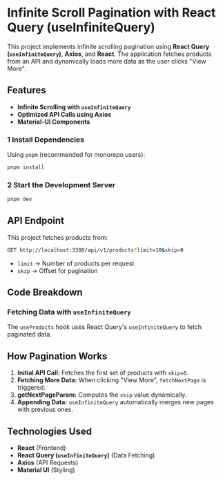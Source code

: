 # Infinite Scroll Pagination with React Query (useInfiniteQuery)

This project implements infinite scrolling pagination using **React Query (`useInfiniteQuery`)**, **Axios**, and **React**. The application fetches products from an API and dynamically loads more data as the user clicks "View More".

## Features

- **Infinite Scrolling with `useInfiniteQuery`**
- **Optimized API Calls using Axios**
- **Material-UI Components**

### 1 Install Dependencies

Using `pnpm` (recommended for monorepo users):

```sh
pnpm install
```

### 2 Start the Development Server

```sh
pnpm dev
```

## API Endpoint

This project fetches products from:

```sh
GET http://localhost:3300/api/v1/products?limit=10&skip=0
```

- `limit` → Number of products per request
- `skip` → Offset for pagination

## Code Breakdown

### **Fetching Data with `useInfiniteQuery`**

The `useProducts` hook uses React Query's `useInfiniteQuery` to fetch paginated data.

## How Pagination Works

1. **Initial API Call:** Fetches the first set of products with `skip=0`.
2. **Fetching More Data:** When clicking "View More", `fetchNextPage` is triggered.
3. **getNextPageParam:** Computes the `skip` value dynamically.
4. **Appending Data:** `useInfiniteQuery` automatically merges new pages with previous ones.

## Technologies Used

- **React** (Frontend)
- **React Query (`useInfiniteQuery`)** (Data Fetching)
- **Axios** (API Requests)
- **Material UI** (Styling)
